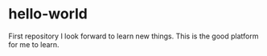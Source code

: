 # hello-world
First repository
I look forward to learn new things.
This is the good platform for me to learn.
